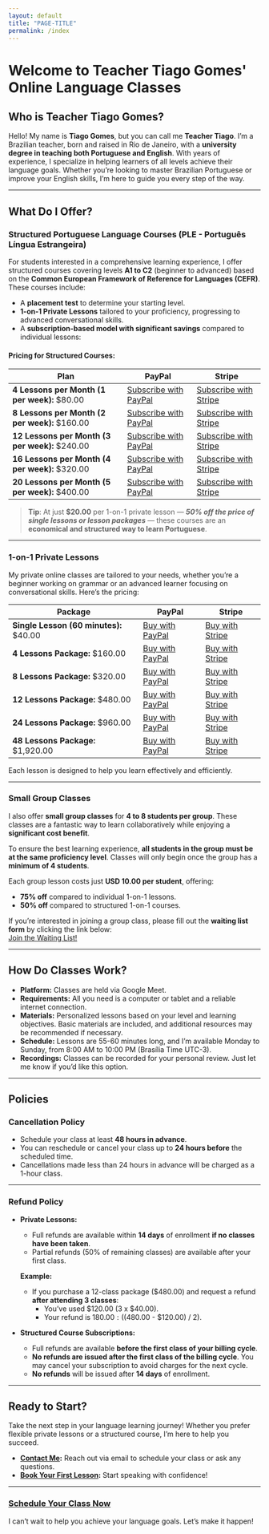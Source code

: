 ```yaml
---
layout: default
title: "PAGE-TITLE"
permalink: /index
---
```

# Welcome to Teacher Tiago Gomes' Online Language Classes

## Who is Teacher Tiago Gomes?
Hello! My name is **Tiago Gomes**, but you can call me **Teacher Tiago**. I’m a Brazilian teacher, born and raised in Rio de Janeiro, with a **university degree in teaching both Portuguese and English**. With years of experience, I specialize in helping learners of all levels achieve their language goals. Whether you’re looking to master Brazilian Portuguese or improve your English skills, I’m here to guide you every step of the way.

---

## What Do I Offer?

### Structured Portuguese Language Courses (PLE - Português Língua Estrangeira)
For students interested in a comprehensive learning experience, I offer structured courses covering levels **A1 to C2** (beginner to advanced) based on the **Common European Framework of Reference for Languages (CEFR)**. These courses include:

- A **placement test** to determine your starting level.
- **1-on-1 Private Lessons** tailored to your proficiency, progressing to advanced conversational skills.
- A **subscription-based model with significant savings** compared to individual lessons:

#### Pricing for Structured Courses:

|Plan|PayPal|Stripe|
|---|---|---|
|**4 Lessons per Month (1 per week):** $80.00 | [Subscribe with PayPal](https://www.paypal.com/webapps/billing/plans/subscribe?plan_id=P-9CN04948JV6346900M6KGT3Q) | [Subscribe with Stripe](https://your-stripe-subscription-link.com)|
|**8 Lessons per Month (2 per week):** $160.00 | [Subscribe with PayPal](https://www.paypal.com/webapps/billing/plans/subscribe?plan_id=P-9L3860615G169053GM6KGWDA) | [Subscribe with Stripe](https://your-stripe-subscription-link.com)|
|**12 Lessons per Month (3 per week):** $240.00 | [Subscribe with PayPal](https://www.paypal.com/webapps/billing/plans/subscribe?plan_id=P-2E193837WT547012HM6KGXOI) | [Subscribe with Stripe](https://your-stripe-subscription-link.com)|
|**16 Lessons per Month (4 per week):** $320.00 | [Subscribe with PayPal](https://www.paypal.com/webapps/billing/plans/subscribe?plan_id=P-7MX42179E7832081GM6KG4OA) | [Subscribe with Stripe](https://your-stripe-subscription-link.com)|
|**20 Lessons per Month (5 per week):** $400.00 | [Subscribe with PayPal](https://www.paypal.com/webapps/billing/plans/subscribe?plan_id=P-74M17201FX865612CM6KG5SI) | [Subscribe with Stripe](https://your-stripe-subscription-link.com)|

> **Tip**: At just **$20.00** per 1-on-1 private lesson — ***50% off the price of single lessons or lesson packages*** — these courses are an **economical and structured way to learn Portuguese**.

---

### 1-on-1 Private Lessons
My private online classes are tailored to your needs, whether you’re a beginner working on grammar or an advanced learner focusing on conversational skills. Here’s the pricing:

|Package|PayPal|Stripe|
|---|---|---|
|**Single Lesson (60 minutes):** $40.00 | [Buy with PayPal](https://www.paypal.com/ncp/payment/HQF8ZEDZSSKF8) | [Buy with Stripe](https://your-stripe-link.com)|
|**4 Lessons Package:** $160.00 | [Buy with PayPal](https://www.paypal.com/ncp/payment/HQF8ZEDZSSKF8) | [Buy with Stripe](https://your-stripe-link.com)|
|**8 Lessons Package:** $320.00 | [Buy with PayPal](https://www.paypal.com/ncp/payment/HQF8ZEDZSSKF8) | [Buy with Stripe](https://your-stripe-link.com)|
|**12 Lessons Package:** $480.00 | [Buy with PayPal](https://www.paypal.com/ncp/payment/HQF8ZEDZSSKF8) | [Buy with Stripe](https://your-stripe-link.com)|
|**24 Lessons Package:** $960.00 | [Buy with PayPal](https://www.paypal.com/ncp/payment/HQF8ZEDZSSKF8) | [Buy with Stripe](https://your-stripe-link.com)|
|**48 Lessons Package:** $1,920.00 | [Buy with PayPal](https://www.paypal.com/ncp/payment/HQF8ZEDZSSKF8) | [Buy with Stripe](https://your-stripe-link.com)|

Each lesson is designed to help you learn effectively and efficiently.

---

### Small Group Classes  

I also offer **small group classes** for **4 to 8 students per group**. These classes are a fantastic way to learn collaboratively while enjoying a **significant cost benefit**.  

To ensure the best learning experience, **all students in the group must be at the same proficiency level**. Classes will only begin once the group has a **minimum of 4 students**.  

Each group lesson costs just **USD 10.00 per student**, offering:
- **75% off** compared to individual 1-on-1 lessons.
- **50% off** compared to structured 1-on-1 courses.

If you’re interested in joining a group class, please fill out the **waiting list form** by clicking the link below:  
[Join the Waiting List!](https://MEUCADASTRODEESPERA.COM)  

---

## How Do Classes Work?
- **Platform:** Classes are held via Google Meet.
- **Requirements:** All you need is a computer or tablet and a reliable internet connection.
- **Materials:** Personalized lessons based on your level and learning objectives. Basic materials are included, and additional resources may be recommended if necessary.
- **Schedule:** Lessons are 55-60 minutes long, and I’m available Monday to Sunday, from 8:00 AM to 10:00 PM (Brasília Time UTC-3).
- **Recordings:** Classes can be recorded for your personal review. Just let me know if you’d like this option.

---

## Policies

### Cancellation Policy
- Schedule your class at least **48 hours in advance**.
- You can reschedule or cancel your class up to **24 hours before** the scheduled time.
- Cancellations made less than 24 hours in advance will be charged as a 1-hour class.

---

### Refund Policy
- **Private Lessons:**
  - Full refunds are available within **14 days** of enrollment **if no classes have been taken**.
  - Partial refunds (50% of remaining classes) are available after your first class.

  **Example:**
  - If you purchase a 12-class package ($480.00) and request a refund **after attending 3 classes**:
    - You’ve used $120.00 (3 x $40.00).
    - Your refund is $180.00: (($480.00 - $120.00) / 2).

- **Structured Course Subscriptions:**
  - Full refunds are available **before the first class of your billing cycle**.
  - **No refunds are issued after the first class of the billing cycle**. You may cancel your subscription to avoid charges for the next cycle.
  - **No refunds** will be issued after **14 days** of enrollment.

---

## Ready to Start?
Take the next step in your language learning journey! Whether you prefer flexible private lessons or a structured course, I’m here to help you succeed.

- **[Contact Me](mailto:teachertiagosgomes@gmail.com):** Reach out via email to schedule your class or ask any questions.
- **[Book Your First Lesson](https://cal.com/teacher-tiago-gomes):** Start speaking with confidence!

---

### [Schedule Your Class Now](https://cal.com/teacher-tiago-gomes)

I can’t wait to help you achieve your language goals. Let’s make it happen!
